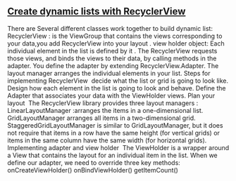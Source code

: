 ## [Create dynamic lists with RecyclerView](https://developer.android.com/guide/topics/ui/layout/recyclerview#java)


There are Several different classes work together to build dynamic list:
RecyclerView : is the ViewGroup that contains the views corresponding to your data,you add RecyclerView into your layout .
view holder object: Each individual element in the list is defined by it .
The RecyclerView requests those views, and binds the views to their data, by calling methods in the adapter. You define the adapter by extending RecyclerView.Adapter.
The layout manager arranges the individual elements in your list.
Steps for implementing RecyclerView 
decide what the list or grid is going to look like.
Design how each element in the list is going to look and behave.
Define the Adapter that associates your data with the ViewHolder views.
Plan your layout 
The RecyclerView library provides three layout managers :
LinearLayoutManager :arranges the items in a one-dimensional list.
GridLayoutManager arranges all items in a two-dimensional grid.
StaggeredGridLayoutManager is similar to GridLayoutManager, but it does not require that items in a row have the same height (for vertical grids) or items in the same column have the same width (for horizontal grids).
Implementing adapter and view holder 
The ViewHolder is a wrapper around a View that contains the layout for an individual item in the list.
When we define our adapter, we need to override three key methods:
onCreateViewHolder()
onBindViewHolder()
getItemCount()